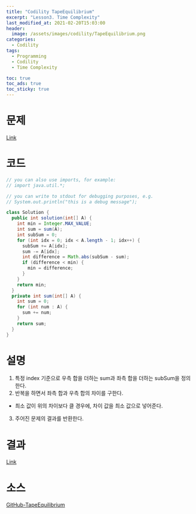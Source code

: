 ```yaml
---
title: "Codility TapeEquilibrium"
excerpt: "Lesson3. Time Complexity"
last_modified_at: 2021-02-20T15:03:00
header:
  image: /assets/images/codility/TapeEquilibrium.png
categories:
  - Codility
tags:
  - Programming
  - Codility
  - Time Complexity

toc: true
toc_ads: true
toc_sticky: true
---
```


# 문제
[Link](https://app.codility.com/programmers/lessons/3-time_complexity/tape_equilibrium/)

# 코드
```java
// you can also use imports, for example:
// import java.util.*;

// you can write to stdout for debugging purposes, e.g.
// System.out.println("this is a debug message");

class Solution {
  public int solution(int[] A) {
    int min = Integer.MAX_VALUE;
    int sum = sum(A);
    int subSum = 0;
    for (int idx = 0; idx < A.length - 1; idx++) {
      subSum += A[idx];
      sum -= A[idx];
      int difference = Math.abs(subSum - sum);
      if (difference < min) {
        min = difference;
      }
    }
    return min;
  }
  private int sum(int[] A) {
    int sum = 0;
    for (int num : A) {
      sum += num;
    }
    return sum;
  }
}
```

# 설명
1. 특정 index 기준으로 우측 합을 더하는 sum과 좌측 합을 더하는 subSum을 정의한다.
2. 반복을 하면서 좌측 합과 우측 합의 차이를 구한다.
- 최소 값이 위의 차이보다 클 경우에, 차이 값을 최소 값으로 넣어준다.
3. 주어진 문제의 결과를 반환한다.

# 결과
[Link](https://app.codility.com/demo/results/training2C4RED-4GW/)

# 소스
[GitHub-TapeEquilibrium](https://github.com/GracefulSoul/Sample/blob/master/src/main/java/gracefulsoul/codility/lesson03/TapeEquilibrium.java)